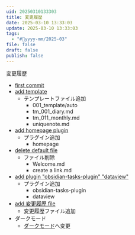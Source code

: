 ```yaml
---
uid: 20250310133303
title: 変更履歴
date: 2025-03-10 13:33:03
update: 2025-03-10 13:33:03
tags:
  - "#📆yyyy-mm/2025-03"
file: false
draft: false
publish: false
---
```


変更履歴

- [first commit](https://github.com/roota5666/obsidian-practice/commit/7b716ff237ba9faaf56a199553c63f05126eff2f "first commit")
- [add template](https://github.com/roota5666/obsidian-practice/commit/0f37d99d98a907404435ab8af48c495c3f58add2 "add template")
  - テンプレートファイル追加
    - 001_template/auto
    - tm_001_diary.md
    - tm_011_monthly.md
    - uniquenote.md
- [add homepage plugin](https://github.com/roota5666/obsidian-practice/commit/2830fdc7d55fb12d49c789ef0099659236a81ab6 "add homepage plugin")
  - プラグイン追加
    - homepage
- [delete default file](https://github.com/roota5666/obsidian-practice/commit/9e66f8aacd19b24c1b2c1d6900d7af9b2be3a214 "delete default file")
  - ファイル削除
    - Welcome.md
    - create a link.md
- [add plugin "obsidian-tasks-plugin" "dataview"](https://github.com/roota5666/obsidian-practice/commit/293b68c3eecbbd22e432e3c3f653cab7f0a4db15 "add plugin \"obsidian-tasks-plugin\" \"dataview\"")
  - プラグイン追加
    - obsidian-tasks-plugin
    - dataview
- [add 変更履歴 file](https://github.com/roota5666/obsidian-practice/commit/1cfaa0023c0f3090ba19a6a619f8a0c0cd97d674 "add 変更履歴 file")
  - 変更履歴ファイル追加
- ダークモード
  - [ダークモード](20250311202516.md)へ変更
